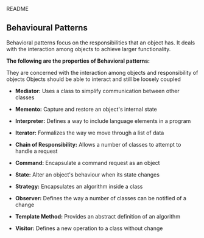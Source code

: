 README

## Behavioural Patterns ##

Behavioral patterns focus on the responsibilities that an object has. It deals with the interaction among objects to achieve larger functionality.

**The following are the properties of Behavioral patterns:**

They are concerned with the interaction among objects and responsibility of objects
Objects should be able to interact and still be loosely coupled

  + **Mediator:**  Uses a class to simplify communication between other classes

  + **Memento:** Capture and restore an object's internal state

  + **Interpreter:** Defines a way to include language elements in a program

  + **Iterator:** Formalizes the way we move through a list of data

  + **Chain of Responsibility:**  Allows a number of classes to attempt to handle a request

  + **Command:** Encapsulate a command request as an object

  + **State:** Alter an object's behaviour when its state changes

  + **Strategy:** Encapsulates an algorithm inside a class

  + **Observer:**  Defines the way a number of classes can be notified of a change

  + **Template Method:**  Provides an abstract definition of an algorithm

  + **Visitor:** Defines a new operation to a class without change

